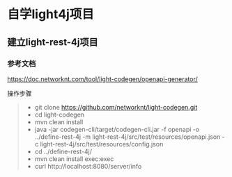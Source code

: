# 自学light4j项目

## 建立light-rest-4j项目

### 参考文档
https://doc.networknt.com/tool/light-codegen/openapi-generator/

 操作步骤
>* git clone https://github.com/networknt/light-codegen.git
>* cd light-codegen
>* mvn clean install
>* java -jar codegen-cli/target/codegen-cli.jar -f openapi -o ../define-rest-4j -m light-rest-4j/src/test/resources/openapi.json -c light-rest-4j/src/test/resources/config.json
>* cd ../define-rest-4j/
>* mvn clean install exec:exec
>* curl http://localhost:8080/server/info
